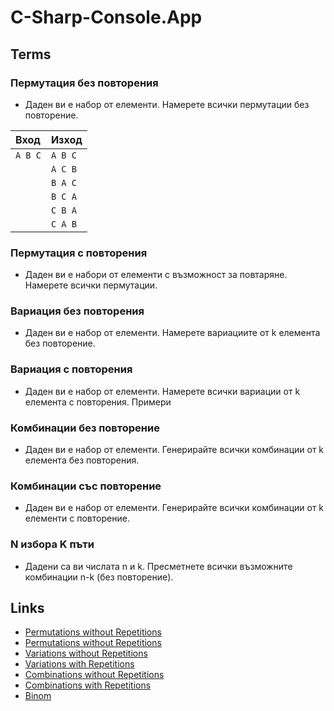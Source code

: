 # C-Sharp-Console.App

## Terms
### Пермутация без повторения
- Даден ви е набор от елементи. Намерете всички пермутации без повторение.

| Вход      | Изход    |
| :-------- | :------- |
| `A B C`   | `A B C`  |
|           | `A C B`  |
|           | `B A C`  |
|           | `B C A`  |
|           | `C B A`  |
|           | `C A B`  |


### Пермутация с повторения
- Даден ви е набори от елементи с възможност за повтаряне. Намерете всички пермутации.


### Вариация без повторения
- Даден ви е набор от елементи. Намерете вариациите от k елемента без повторение.


### Вариация с повторения
- Даден ви е набор от елементи. Намерете всички вариации от k елемента с повторения.
Примери


### Комбинации без повторение
- Даден ви е набор от елементи. Генерирайте всички комбинации от k елемента без повторения.


### Комбинации със повторение
- Даден ви е набор от елементи. Генерирайте всички комбинации от k елементи с повторение.


### N избора K пъти
- Дадени са ви числата n и k. Пресметнете всички възможните комбинации n-k (без повторение).


## Links

- [Permutations without Repetitions](https://github.com/cathy-09/C-Sharp-Console.App/tree/main/Permutations%20without%20Repetitions)
- [Permutations without Repetitions](https://github.com/cathy-09/C-Sharp-Console.App/tree/main/Permutations%20with%20Repetitions)
- [Variations without Repetitions](https://github.com/cathy-09/C-Sharp-Console.App/tree/main/Variations%20without%20Repetitions)
- [Variations with Repetitions](https://github.com/cathy-09/C-Sharp-Console.App/tree/main/Variations%20with%20Repetitions)
- [Combinations without Repetitions](https://github.com/cathy-09/C-Sharp-Console.App/tree/main/Combinations%20without%20Repetitions)
- [Combinations with Repetitions](https://github.com/cathy-09/C-Sharp-Console.App/tree/main/Combinations%20with%20Repetitions)
- [Binom](https://github.com/cathy-09/C-Sharp-Console.App/tree/main/Binom)
